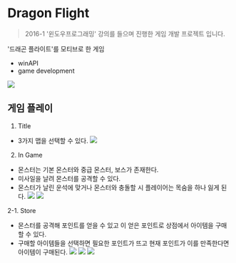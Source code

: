 # Dragon Flight
> 2016-1 '윈도우프로그래밍' 강의를 들으며 진행한 게임 개발 프로젝트 입니다.

'드래곤 플라이트'를 모티브로 한 게임
* winAPI
* game development

![](image/game.png)

## 게임 플레이

1. Title
* 3가지 맵을 선택할 수 있다.
![](image/title.png)

2. In Game
* 몬스터는 기본 몬스터와 중급 몬스터, 보스가 존재한다.
* 미사일을 날려 몬스터를 공격할 수 있다.
* 몬스터가 날린 운석에 맞거나 몬스터와 충돌할 시 플레이어는 목숨을 하나 잃게 된다.
![](image/attack.png)
![](image/boss.png)

2-1. Store
* 몬스터를 공격해 포인트를 얻을 수 있고 이 얻은 포인트로 상점에서 아이템을 구매할 수 있다.
* 구매할 아이템들을 선택하면 필요한 포인트가 뜨고 현재 포인트가 이를 만족한다면 아이템이 구매된다.
![](image/store.png)
![](image/item1.png)
![](image/item2.png)
